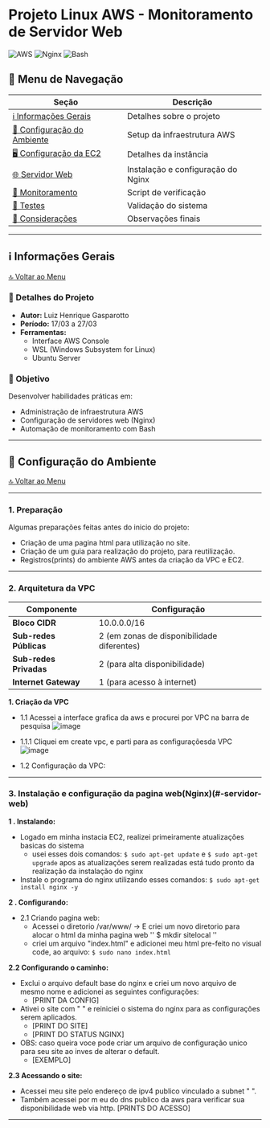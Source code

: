 #  Projeto Linux AWS - Monitoramento de Servidor Web

![AWS](https://img.shields.io/badge/AWS-%23FF9900.svg?style=for-the-badge&logo=amazon-aws&logoColor=white)
![Nginx](https://img.shields.io/badge/nginx-%23009639.svg?style=for-the-badge&logo=nginx&logoColor=white)
![Bash](https://img.shields.io/badge/bash-%23121011.svg?style=for-the-badge&logo=gnu-bash&logoColor=white)

## 📑 Menu de Navegação
| Seção | Descrição |
|-------|-----------|
| [ℹ️ Informações Gerais](#-informações-gerais) | Detalhes sobre o projeto |
| [🔧 Configuração do Ambiente](#-configuração-do-ambiente) | Setup da infraestrutura AWS |
| [🖥️ Configuração da EC2](#-configuração-da-ec2) | Detalhes da instância |
| [🌐 Servidor Web](#-servidor-web) | Instalação e configuração do Nginx |
| [🔔 Monitoramento](#-monitoramento) | Script de verificação |
| [🧪 Testes](#-testes) | Validação do sistema |
| [📝 Considerações](#-considerações) | Observações finais |

---

## ℹ️ Informações Gerais <a name="-informações-gerais"></a>
[🔝 Voltar ao Menu](#-menu-de-navegação)

### 📌 Detalhes do Projeto
- **Autor:** Luiz Henrique Gasparotto
- **Período:** 17/03 a 27/03
- **Ferramentas:**
  - Interface AWS Console
  - WSL (Windows Subsystem for Linux)
  - Ubuntu Server

### 🎯 Objetivo
Desenvolver habilidades práticas em:
- Administração de infraestrutura AWS
- Configuração de servidores web (Nginx)
- Automação de monitoramento com Bash

---


## 🔧 Configuração do Ambiente <a name="-configuração-do-ambiente"></a>
[🔝 Voltar ao Menu](#-menu-de-navegação)

---

### 1. Preparação 
Algumas preparações feitas antes do inicio do projeto:
- Criação de uma pagina html para utilização no site.
- Criação de um guia para realização do projeto, para reutilização.
- Registros(prints) do ambiente AWS antes da criação da VPC e EC2.


---
### 2. Arquitetura da VPC

| Componente | Configuração |
|------------|--------------|
| **Bloco CIDR** | 10.0.0.0/16 |
| **Sub-redes Públicas** | 2 (em zonas de disponibilidade diferentes) |
| **Sub-redes Privadas** | 2 (para alta disponibilidade) |
| **Internet Gateway** | 1 (para acesso à internet) |

**1. Criação da VPC**
- 1.1 Acessei a interface grafica da aws e procurei por VPC na barra de pesquisa
	![image](https://github.com/user-attachments/assets/2a3fd46f-a588-4c8c-b9e3-e19dcd88780d)
- 1.1.1 Cliquei em create vpc, e parti para as configuraçõesda VPC
   	 ![image](https://github.com/user-attachments/assets/4cdb9d1e-fb67-43e7-90ae-772768c1f83b)

- 1.2 Configuração da VPC:
---

### 3. Instalação e configuração da pagina web(Nginx)(#-servidor-web)<a name="-servidor-web"></a>

**1 . Instalando:**
  - Logado em minha instacia EC2, realizei primeiramente atualizações basicas do sistema
    - usei esses dois comandos: `$ sudo apt-get update` e `$ sudo apt-get upgrade` apos as atualizações serem realizadas está tudo pronto da realização da instalação do nginx
  - Instale o programa do nginx utilizando esses comandos:
	  `$ sudo apt-get install nginx -y`

**2 . Configurando:**
- 2.1 Criando pagina web:
	- Acessei o diretorio /var/www/ -> E criei um novo diretorio para alocar o html da minha pagina web '' $ mkdir sitelocal ''
	- criei um arquivo "index.html" e adicionei meu html pre-feito no visual code, ao arquivo: 
`$ sudo nano index.html`
  
**2.2 Configurando o caminho:**
- Exclui o arquivo default base do nginx e criei um novo arquivo de mesmo nome e adicionei as seguintes configurações:
	- [PRINT DA CONFIG]
- Ativei o site com " " e reiniciei o sistema do nginx para as configurações serem aplicados.
	- [PRINT DO SITE]
	- [PRINT DO STATUS NGINX]
- OBS: caso queira voce pode criar um arquivo de configuração unico para seu site ao inves de alterar o default.
	- [EXEMPLO]
  
**2.3 Acessando o site:**
- Acessei meu site pelo endereço de ipv4 publico vinculado a subnet " ".
- Também acessei por m	eu do dns publico da aws para verificar sua disponibilidade web via http.
[PRINTS DO ACESSO]
  
---





